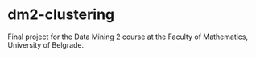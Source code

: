 # dm2-clustering
Final project for the Data Mining 2 course at the Faculty of Mathematics, University of Belgrade.

